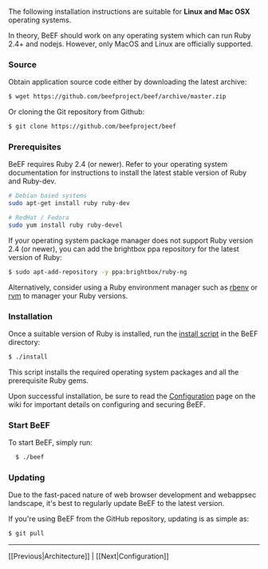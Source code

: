 The following installation instructions are suitable for **Linux and Mac OSX** operating systems.

In theory, BeEF should work on any operating system which can run Ruby 2.4+ and nodejs. However, only MacOS and Linux are officially supported.


### Source

Obtain application source code either by downloading the latest archive:

```bash
$ wget https://github.com/beefproject/beef/archive/master.zip
```

Or cloning the Git repository from Github:

```bash
$ git clone https://github.com/beefproject/beef
```

### Prerequisites

BeEF requires Ruby 2.4 (or newer). Refer to your operating system documentation
for instructions to install the latest stable version of Ruby and Ruby-dev.

```bash
# Debian based systems
sudo apt-get install ruby ruby-dev

# RedHat / Fedora
sudo yum install ruby ruby-devel
```

If your operating system package manager does not support Ruby version 2.4 (or newer),
you can add the brightbox ppa repository for the latest version of Ruby:

```bash
$ sudo apt-add-repository -y ppa:brightbox/ruby-ng
```

Alternatively, consider using a Ruby environment manager such as
[rbenv](https://github.com/rbenv/rbenv) or
[rvm](https://rvm.io/rvm/install)
to manager your Ruby versions.


### Installation

Once a suitable version of Ruby is installed, run the
[install script](https://github.com/beefproject/beef/blob/master/install) in the BeEF directory:

```bash
$ ./install
```

This script installs the required operating system packages and all the
prerequisite Ruby gems.

Upon successful installation, be sure to read the
[Configuration](https://github.com/beefproject/beef/wiki/Configuration)
page on the wiki for important details on configuring and securing BeEF.


### Start BeEF

To start BeEF, simply run:

```bash
  $ ./beef
```

### Updating

Due to the fast-paced nature of web browser development and webappsec landscape,
it's best to regularly update BeEF to the latest version.

If you're using BeEF from the GitHub repository, updating is as simple as:

```bash
$ git pull
```

***
[[Previous|Architecture]] | [[Next|Configuration]]